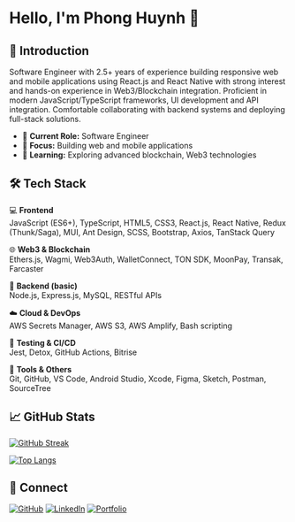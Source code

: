 # Hello, I'm Phong Huynh 👋

## 👋 Introduction

Software Engineer with 2.5+ years of experience building responsive web and mobile applications using React.js and React Native with strong interest and hands-on experience in Web3/Blockchain integration. Proficient in modern JavaScript/TypeScript frameworks, UI development and API integration. Comfortable collaborating with backend systems and deploying full-stack solutions.

* 🔭 **Current Role:** Software Engineer
* 💼 **Focus:** Building web and mobile applications
* 🌱 **Learning:** Exploring advanced blockchain, Web3 technologies

## 🛠 Tech Stack

💻 **Frontend**\
JavaScript (ES6+), TypeScript, HTML5, CSS3, React.js, React Native, Redux (Thunk/Saga), MUI, Ant Design, SCSS, Bootstrap, Axios, TanStack Query

🌐 **Web3 & Blockchain**\
Ethers.js, Wagmi, Web3Auth, WalletConnect, TON SDK, MoonPay, Transak, Farcaster

🚀 **Backend (basic)**\
Node.js, Express.js, MySQL, RESTful APIs

☁️ **Cloud & DevOps**\
AWS Secrets Manager, AWS S3, AWS Amplify, Bash scripting

🧪 **Testing & CI/CD**\
Jest, Detox, GitHub Actions, Bitrise

🔧 **Tools & Others**\
Git, GitHub, VS Code, Android Studio, Xcode, Figma, Sketch, Postman, SourceTree

## 📈 GitHub Stats

[![GitHub Streak](https://github-readme-streak-stats.herokuapp.com/?user=phong-huynh\&theme=default)](https://git.io/streak-stats)

[![Top Langs](https://github-readme-stats.vercel.app/api/top-langs/?username=phong-huynh\&layout=compact\&theme=vdefault)](https://github.com/anuraghazra/github-readme-stats)

<!-- ## 📌 Pinned Projects

You can pin your best projects on your GitHub profile. Here are examples:

* [Project One](https://github.com/phong-huynh/project-one) – A brief description of this project’s purpose and tech stack.
* [Project Two](https://github.com/phong-huynh/project-two) – A short summary of what this project does and why it’s useful. -->

## 🤝 Connect

[![GitHub](https://img.shields.io/badge/-phong--huynh-181717?style=flat\&logo=github)](https://github.com/phong-huynh) [![LinkedIn](https://img.shields.io/badge/-LinkedIn-blue?style=flat\&logo=Linkedin\&logoColor=white)](https://linkedin.com/in/htphong) [![Portfolio](https://img.shields.io/badge/Portfolio-gray?style=flat\&logo=Readme\&logoColor=lightgray)](https://phonghuynh.vn)
